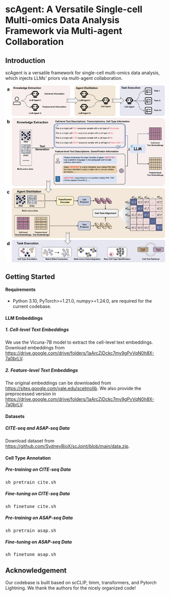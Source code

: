 # scAgent: A Versatile Single-cell Multi-omics Data Analysis Framework via Multi-agent Collaboration

## Introduction
scAgent is a versatile framework for single-cell multi-omics data analysis, which injects LLMs' priors via multi-agent collaboration.

![image](https://github.com/zfkarl/scAgent/blob/master/imgs/scagent-framework.png)

## Getting Started
#### Requirements
- Python 3.10, PyTorch>=1.21.0,  numpy>=1.24.0, are required for the current codebase.

#### LLM Embeddings
##### 1. Cell-level Text Embeddings
We use the Vicuna-7B model to extract the cell-level text embeddings. Download embeddings from https://drive.google.com/drive/folders/1aArcZjDckc7my9gPvVqN0h8X-7a0brLV.

##### 2. Feature-level Text Embeddings 
The original embeddings can be downloaded from https://sites.google.com/yale.edu/scelmolib. We also provide the preprocessed version in https://drive.google.com/drive/folders/1aArcZjDckc7my9gPvVqN0h8X-7a0brLV.

#### Datasets
##### CITE-seq and ASAP-seq Data 
Download dataset from https://github.com/SydneyBioX/scJoint/blob/main/data.zip.

#### Cell Type Annotation 
##### Pre-training on CITE-seq Data 
<pre>sh pretrain_cite.sh </pre> 

##### Fine-tuning on CITE-seq Data 
<pre>sh finetune_cite.sh </pre> 

##### Pre-training on ASAP-seq Data 
<pre>sh pretrain_asap.sh </pre> 

##### Fine-tuning on ASAP-seq Data 
<pre>sh finetune_asap.sh </pre> 

## Acknowledgement
Our codebase is built based on scCLIP, timm, transformers, and Pytorch Lightning. We thank the authors for the nicely organized code!
